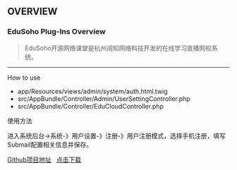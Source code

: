 ## OVERVIEW

### EduSoho Plug-Ins Overview

>EduSoho开源网络课堂是杭州阔知网络科技开发的在线学习直播网校系统。

------

How to use
-	app/Resources/views/admin/system/auth.html.twig
-	src/AppBundle/Controller/Admin/UserSettingController.php
-	src/AppBundle/Controller/EduCloudController.php

使用方法

进入系统后台->系统-》用户设置-》注册-》用户注册模式，选择手机注册，填写Submail配置相关信息并保存。

[Github项目地址](https://github.com/submail-developers/edusoho_sms)&nbsp;&nbsp;&nbsp;[点击下载](https://github.com/submail-developers/edusoho_sms/archive/master.zip)
